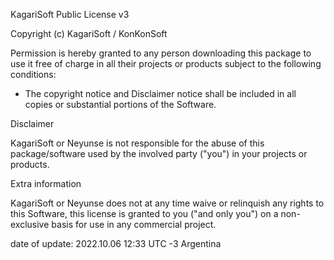 KagariSoft Public License v3 

Copyright (c) KagariSoft / KonKonSoft

Permission is hereby granted to any person downloading this package to use it free of charge in all their projects or products subject to the following conditions:

* The copyright notice and Disclaimer notice shall be included in all copies or substantial portions of the Software.

Disclaimer

KagariSoft or Neyunse is not responsible for the abuse of this package/software used by the involved party ("you") in your projects or products. 

Extra information

KagariSoft or Neyunse does not at any time waive or relinquish any rights to this Software, this license is granted to you ("and only you") 
on a non-exclusive basis for use in any commercial project. 

date of update: 2022.10.06 12:33 UTC -3 Argentina
